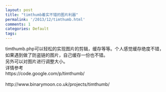 ```yaml
---
layout: post
title: "timthumb着实不错的图片利器"
permalink: '/2013/12/timthumb.html'
comments: 1
categories: Default
tags: 
---
```

<div dir="ltr" style="text-align: left;" trbidi="on">timthumb.php可以轻松的实现图片的剪辑，缓存等等。个人感觉缓存绝度不错，如果遇到做了防盗链的图片，自己缓存一份也不错。<br/>另外可以对图片进行调整大小。<br/>详情参考<br/>https://code.google.com/p/timthumb/<br/><br/>http://www.binarymoon.co.uk/projects/timthumb/&nbsp;</div>